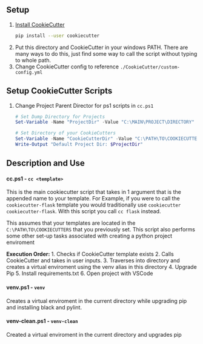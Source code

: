 ## Setup
1. [Install CookieCutter](https://cookiecutter.readthedocs.io/en/1.7.2/installation.html)
    ```bash
    pip install --user cookiecutter
    ```
2. Put this directory and CookieCutter in your windows PATH. There are many ways to do this, just find some way to call the script without typing to whole path.
3. Change CookieCutter config to reference `./CookieCutter/custom-config.yml`

## Setup CookieCutter Scripts
1. Change Project Parent Director for ps1 scripts in `cc.ps1`

   ```powershell
   # Set Dump Directory for Projects
   Set-Variable -Name "ProjectDir" -Value "C:\MAIN\PROJECT\DIRECTORY"  # This is where your projects will be created

   # Set Directory of your CookieCutters
   Set-Variable -Name "CookieCutterDir" -Value "C:\PATH\TO\COOKIECUTTERS" # This is where your CookieCutters Live
   Write-Output "Default Project Dir: $ProjectDir"
   ```

## Description and Use
#### cc.ps1 - `cc <template>`
This is the main cookiecutter script that takes in 1 argument that is the appended name to your template. For Example, if you were to call the `cookiecutter-flask` template you would traditionally use `cookiecutter cookiecutter-flask`. With this script you call `cc flask` instead.

This assumes that your templates are located in the `C:\PATH\TO\COOKIECUTTERS` that you previously set. This script also performs some other set-up tasks associated with creating a python project enviroment

**Execution Order:**
      1. Checks if CookieCutter template exists
      2. Calls CookieCutter and takes in user inputs.
      3. Traverses into directory and creates a virtual enviroment using the venv alias in this directory
      4. Upgrade Pip
      5. Install requirements.txt
      6. Open project with VSCode

#### venv.ps1 - `venv`
Creates a virtual enviroment in the current directory while upgrading pip and installing black and pylint.

#### venv-clean.ps1 - `venv-clean`
Created a virtual enviroment in the current directory and upgrades pip
